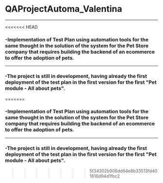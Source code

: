# QAProjectAutoma_Valentina
***
<<<<<<< HEAD
### -Implementation of Test Plan using automation tools for the same thought in the solution of the system for the Pet Store company that requires building the backend of an ecommerce to offer the adoption of pets. 
***
### -The project is still in development, having already the first deployment of the test plan in the first version for the first "Pet module - All about pets".
=======
### -Implementation of Test Plan using automation tools for the same thought in the solution of the system for the Pet Store company that requires building the backend of an ecommerce to offer the adoption of pets.
***
### -The project is still in development, having already the first deployment of the test plan in the first version for the first "Pet module - All about pets".
>>>>>>> 5f34302b906dd64e8b33513fd401816d94d1fbc2
